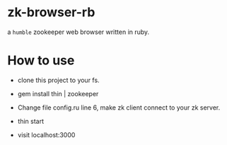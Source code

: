zk-browser-rb
=============

a `humble` zookeeper web browser written in ruby.

How to use
=============
- clone this project to your fs.

- gem install thin | zookeeper

- Change file config.ru line 6, make zk client connect to your zk server.

- thin start

- visit localhost:3000

